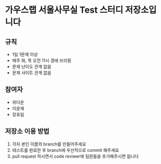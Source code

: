 # 가우스랩 서울사무실 Test 스터디 저장소입니다
## 규칙
- 1일 1문제 이상
- 매주 화, 목 오전 11시 경에 브리핑
- 문제 난이도 관계 없음
- 문제 사이트 관계 없음
## 참여자
- 위다운
- 이윤재
- 장효림
## 저장소 이용 방법
1. 각자 본인 이름의 branch를 만들어주세요
2. 테스트를 완료한 후 branch에 우선적으로 commit 해주세요
3. pull request 하시면서 code reviwer에 팀원들을 추가해주시면 됩니다

